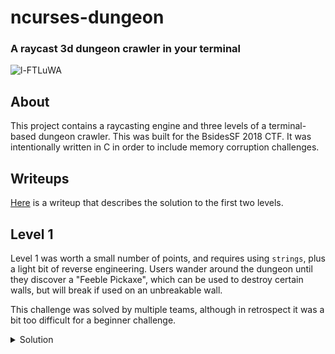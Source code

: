 # ncurses-dungeon
### A raycast 3d dungeon crawler in your terminal
![l-FTLuWA](https://github.com/eastebry/ncurses-dungeon/assets/1396340/dd5a8ab9-bf1a-4506-9cf3-2004a21ad3c3)

## About
This project contains a raycasting engine and three levels of a terminal-based dungeon crawler. This was built for the BsidesSF 2018 CTF. It was intentionally  written in C in order to include memory corruption challenges.

## Writeups
[Here](https://medium.com/@microaeris/bsidessf-2018-ctf-fd23a265eb42) is a writeup that describes the solution to the first two levels.

## Level 1
Level 1 was worth a small number of points, and requires using `strings`, plus a light bit of reverse engineering. Users wander around the dungeon until they discover a "Feeble Pickaxe", which can be used to destroy certain walls, but will break if used on an unbreakable wall.

This challenge was solved by multiple teams, although in retrospect it was a bit too difficult for a beginner challenge.

<details>
    <summary>Solution</summary>
    Running `strings` on the binary will reveal multiple text clues, along with one very long string.

    ```
    > strings -n30 level1
    ********************X  ab c dd&     *  XX*** **  d&     i  XXee --*  ---ii--*  XXee             *  XX------- XXXX  X*  XX     **pX X    *  XX  &  ** X&&&&&&&  XX  &              -XX  -----&& *****   XX        X     &X  XX---&  * XX&&&j&   X-   &      &       X-------------------XXff    gggXX-**   -XX----------   *   -XX--    &  X-------*XX  &  &&    &    XXXX  &&--&&----------XXzX&&----   - -    X*E******************
    Immediately after entering, you hear a thunderous boom
    The wall ceiling behind you collapse into a pile of rubble
    You barely avoid the falling rock, but you are now trapped
    The air here is thick and damp.
    You feel a light breeze. This dungeon is large and cavernous.
    There is a skeleton lying on the ground. It has clearly been here for while.
    The bones of its fingers are curled around a piece of parchment.
    ...
    The note reads: I've been trapped in this maze for weeks.
    This dungeon is a labyrenth. I've expored every passageway ten times,
    but still can't find where I entered. I wish I had a map.
    The note reads: I ran into a another group of explorers today.
    They told me that some of the stone walls are more brittle than others
    and could be broken. No help to me. I can't tell any of these apart.
    You examine the walls for cracks, but find nothing. This rock seems solid
    ...
    You swing the pickaxe. It strikes nothing.
    You swing the pickaxe against the rock. The rock crumbles apart
    You swing the pickaxe, and it breaks
    ```

The text clues indicate that you must use the pickaxe to break certain walls. The long string is a map encoded in a single line, which can be split into multple to look like this:
```
********************
X  ab c dd&     *  X
X*** **  d&     i  X
Xee --*  ---ii--*  X
Xee             *  X
X------- XXXX  X*  X
X     **pX X    *  X
X  &  ** X&&&&&&&  X
X  &              -X
X  -----&& *****   X
X        X     &X  X
X---&  * XX&&&j&   X
-   &      &       X
-------------------X
Xff    gggXX-**   -X
X----------   *   -X
X--    &  X-------*X
X  &  &&    &    XXX
X  &&--&&----------X
XzX&&----   - -    X
*E******************
```

Reversing the binary will reveal that the characters `X * - &` are walls, and the letter-characters are events. The seemingly unreachable `E` character is the end of the level. There appears to be no way to reach the `E character`.

Returning to the binary, you will find that there is another very long, non-ascii string that is the exact same length as the map string. Reversing the code paths that lead to the `You swing the pickaxe against the rock. The rock crumbles apart` message, you will see that each character of this longer string is `xored` with each character of the map string and `0x99` to determine if the wall can be broken. This means that you can `xor` each character of the non-ascii string with `0x99` to reveal a hidden map! Wherever there are difference between the first and the second maps, there is a breakable wall.

## Level 2
Level 2 was a combination of a reversing puzzle and programming puzzle. Players wander around the maze until they discover a "trap" and a set of switches, which must be pressed in a certain combination in order to reveal the exit of the dungeon. Only one team solved this challenge, so in retrospect, it was probably much too difficult.

<details>
    <summary>Solution</summary>
    Using `strings` on the binary again, players reveal a map of the dungeon with an interesting set of events (remember, letters = events) in the middle:
    ```
        **********E*********
        *      XX zXX      *
        *       XXXX       *
        * ----   rr    ----*
        *       &   &      *
        ** s******m******  *
        *    ---ssass-X    *
        *    --XsbcdsXX    *
        *    ---sefgs-X    *
        *    --XshijsXX    *
        *ssss---sssss-X    *
        * *******X*X*X**** *
        * ----   *   ----- *
        *      --*--       *
        * ----   *   ----- *
        * X&X&   *   X&X&X *
        *      X&*&X       *
        *&X&X&       X&X&X&*
        *&&&&&&&&&&&&&&&&&&&
    ```
    Reversing futher (very useful to use use a decompiler here), reveals that these events represents switches on the floor that must be pushed in a combination that satisfies this function:
    ```
        bool unlock() {
            unsigned char w = switches[0];
            if (w == 0)
            return false;
            for (int i=1; i < sizeof(switches); i+=1){
                w ^= (w << 5);
                w ^= (w >> 3);
                w ^= (w << 7);
                if (switches[i] != w % 9)
                return false;
            }
            return true;
            }
    ```
    Essentially, the first switch (`switches[0]`) is a seed, that requires each of the other switches to be pressed a certain number of times.

    There are an infinite number of solutions, but there is one catch: not all combinations of button presses are possible. Because switches are immediately adjacent moving off one causes the player to press another.
    
    This essentially boils down to a breadth-first search, starting by pressing a the first button a certain number of times, than using a BFS algorithm to determine if it is possible to press the other switches the correct number of times.

</details>

### Build and Run the Challenges
```
make
./level1
./level2
./level3
```

### Implementation Notes

#### Screen tearing
* The refreshing bug goes away when using apple's terminal, instead of iterm
* Repeated calls to `clear()` causes some glitchy transition scenes
* Calling `erase()` instead works nicely locally, but leads to some serious screen tearing remotely
* `erase()` might work, but I am thinking the terminal size and remote terminal size need to match up
